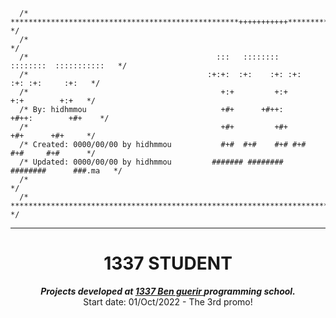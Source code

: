 ```
  /* ***************************************************+++++++++++******************* */
  /*                                                                                   */
  /*                                  	      :::   ::::::::   ::::::::  :::::::::::   */ 
  /*                                        :+:+:  :+:    :+: :+:    :+: :+:     :+:   */ 
  /*                                           +:+         +:+        +:+        +:+   */ 
  /* By: hidhmmou                              +#+      +#++:      +#++:        +#+    */ 
  /*                                           +#+         +#+        +#+      +#+     */ 
  /* Created: 0000/00/00 by hidhmmou           #+#  #+#    #+# #+#    #+#     #+#      */ 
  /* Updated: 0000/00/00 by hidhmmou         ####### ########   ########      ###.ma   */ 
  /*           	                                                                       */ 
  /* ********************************************************************************* */
```
---

<h1 align="center">
	1337 STUDENT
</h1>

<p align="center">
	<b><i>Projects developed at <a href="https://www.1337.ma/">1337 Ben guerir </a> programming school.</i></b><br>
	Start date: 01/Oct/2022 - The 3rd promo!
</p>
